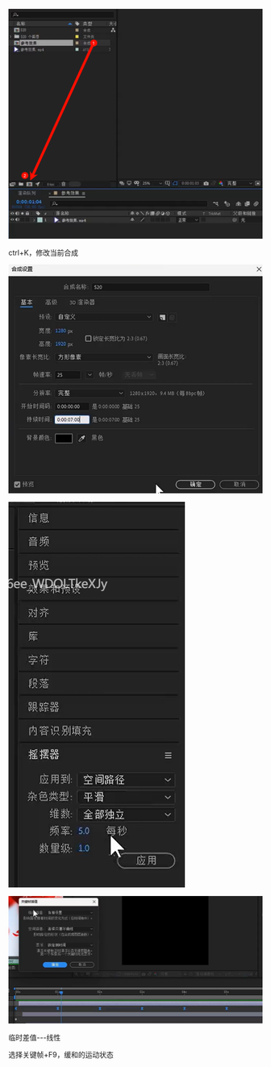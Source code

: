 

![image-20240804125614245](./assets/image-20240804125614245.png)

ctrl+K，修改当前合成

![image-20240804133024573](./assets/image-20240804133024573.png)

![image-20240804134147866](./assets/image-20240804134147866.png)

![image-20240804134237571](./assets/image-20240804134237571.png)

临时差值---线性

选择关键帧+F9，缓和的运动状态

